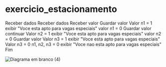 # exercicio_estacionamento
 Receber dados
   Receber dados
   Receber valor
   Guardar valor
    Valor n1 = 1
      exibir "Voce esta apto para vagas especiais"
    valor n1 = 0
     Guardar valor
     continuar 
     Valor n2 = 1
      exibir "Voce esta apto para vagas especiais"
       valor n2 = 0
     Guardar valor
      Valor n3 = 1
       exibir "Voce esta apto para vagas especiais"
      Valor n3 = 0
        n1, n2, n3 = 0
         exibir  "Voce nao esta apto para vagas especiais"
   Fim

![Diagrama em branco (4)](https://user-images.githubusercontent.com/103973597/169744856-36b54448-7a05-4310-8ee3-bbdca23efcac.png)

